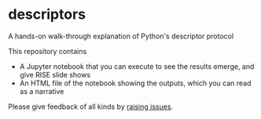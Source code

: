 # descriptors
A hands-on walk-through explanation of Python's descriptor protocol

This repository contains

  - A Jupyter notebook that you can execute to see the results emerge,
    and give RISE slide shows
  - An HTML file of the notebook showing the outputs,
    which you can read as a narrative

Please give feedback of all kinds by [raising issues](https://github.com/holdenweb/descriptors/issues/).
